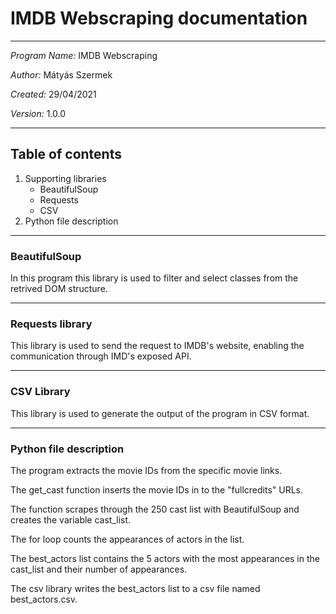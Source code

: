 # IMDB Webscraping documentation

***

*Program Name:* IMDB Webscraping

*Author:* Mátyás Szermek

*Created:* 29/04/2021

*Version:* 1.0.0

***

## Table of contents

1. Supporting libraries
   - BeautifulSoup
   - Requests
   - CSV
2. Python file description

***

### BeautifulSoup

In this program this library is used to filter and select classes from the retrived DOM structure. 

***

### Requests library

This library is used to send the request to IMDB's website, enabling the communication through IMD's exposed API.

***

### CSV Library

This library is used to generate the output of the program in CSV format.

***



### Python file description

The program extracts the movie IDs from the specific movie links.

The get_cast function inserts the movie IDs in to the "fullcredits" URLs.

The function scrapes through the 250 cast list with BeautifulSoup and creates the variable cast_list.

The for loop counts the appearances of actors in the list.

The best_actors list contains the 5 actors with the most appearances in the cast_list and their number of appearances.

The csv library writes the best_actors list to a csv file named best_actors.csv.

